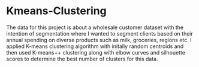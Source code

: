 # Kmeans-Clustering
The data for this project is about a wholesale customer dataset with the intention of segmentation where I wanted to segment clients based on their annual spending on diverse products such as milk, groceries, regions etc. I applied K-means clustering algorithm with initally random centroids and then used K-means++ clustering along with elbow curves and silhouette scores to determine the best number of clusters for this data.
